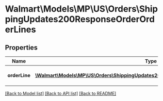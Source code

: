 # Walmart\Models\MP\US\Orders\ShippingUpdates200ResponseOrderOrderLines

## Properties

Name | Type | Description | Notes
------------ | ------------- | ------------- | -------------
**orderLine** | [**\Walmart\Models\MP\US\Orders\ShippingUpdates200ResponseOrderOrderLinesOrderLineInner[]**](ShippingUpdates200ResponseOrderOrderLinesOrderLineInner.md) | A list of order lines in the order | [optional]


[[Back to Model list]](./) [[Back to API list]](../../../../../README.md#supported-apis) [[Back to README]](../../../../../README.md)
